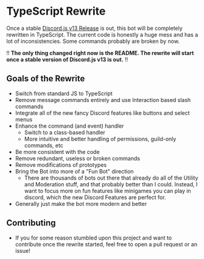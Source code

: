 # TypeScript Rewrite

Once a stable [Discord.js v13 Release](https://github.com/discordjs/discord.js) is out, this bot will be completely rewritten in TypeScript. The current code is honestly a huge mess and has a lot of inconsistencies. Some commands probably are broken by now.

!! **The only thing changed right now is the README. The rewrite will start once a stable version of Discord.js v13 is out.** !!

## Goals of the Rewrite

-   Switch from standard JS to TypeScript
-   Remove message commands entirely and use Interaction based slash commands
-   Integrate all of the new fancy Discord features like buttons and select menus
-   Enhance the command (and event) handler
    -   Switch to a class-based handler
    -   More intuitive and better handling of permissions, guild-only commands, etc
-   Be more consistent with the code
-   Remove redundant, useless or broken commands
-   Remove modifications of prototypes
-   Bring the Bot into more of a "Fun Bot" direction
    -   There are thousands of bots out there that already do all of the Utility and Moderation stuff, and that probably better than I could. Instead, I want to focus more on fun features like minigames you can play in discord, which the new Discord Features are perfect for.
-   Generally just make the bot more modern and better

## Contributing

-   If you for some reason stumbled upon this project and want to contribute once the rewrite started, feel free to open a pull request or an issue!
